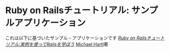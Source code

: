 # Ruby on Railsチュートリアル: サンプルアプリケーション
これは以下に基づいたサンプル・アプリケーションです
[*Ruby on Railsチュートリアル:実例を使ってRailsを学ぼう*](http://railstutorial.jp/)
[Michael Hartl](http://www.michaelhartl.com)著
